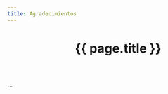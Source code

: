 ```yaml
---
title: Agradecimientos
---
```


<header class="chapter-headers">
  <h1>{{ page.title }}</h1>
</header>

...